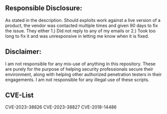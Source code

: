 ## Responsible Disclosure:

As stated in the description. Should exploits work against a live version of a product, the vendor was contacted multiple times and given 90 days to fix the issue. They either 1.) Did not reply to any of my emails or 2.) Took too long to fix it and was unresponsive in letting me know when it is fixed.

## Disclaimer:

I am not responsible for any mis-use of anything in this repository. These are purely for the purpose of helping security professionals secure their environment, along with helping other authorized penetration testers in their engagements. I am not responsible for any illegal use of these scripts.

## CVE-List

CVE-2023-38826
CVE-2023-38827
CVE-2018-14486
